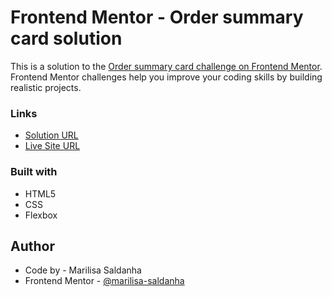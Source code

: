 # Frontend Mentor - Order summary card solution

This is a solution to the [Order summary card challenge on Frontend Mentor](https://www.frontendmentor.io/challenges/order-summary-component-QlPmajDUj). Frontend Mentor challenges help you improve your coding skills by building realistic projects.

### Links

- [Solution URL](https://www.frontendmentor.io/solutions/order-summary-component-using-html-5-css-and-flexbox-vO-uXoFMtq)
- [Live Site URL](https://marilisa-saldanha.github.io/order-summary-component/)

### Built with

- HTML5
- CSS
- Flexbox

## Author

- Code by - Marilisa Saldanha
- Frontend Mentor - [@marilisa-saldanha](https://www.frontendmentor.io/profile/marilisa-saldanha)
